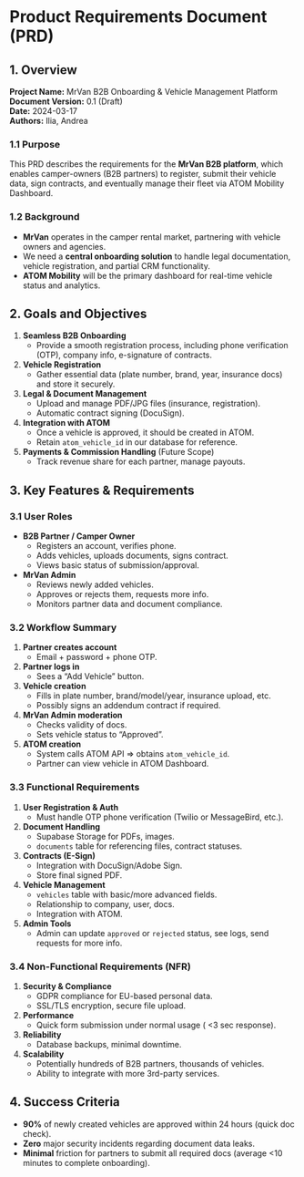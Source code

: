 # Product Requirements Document (PRD)

## 1. Overview

**Project Name:** MrVan B2B Onboarding & Vehicle Management Platform  
**Document Version:** 0.1 (Draft)  
**Date:** 2024-03-17  
**Authors:** Ilia, Andrea

### 1.1 Purpose
This PRD describes the requirements for the **MrVan B2B platform**, which enables camper-owners (B2B partners) to register, submit their vehicle data, sign contracts, and eventually manage their fleet via ATOM Mobility Dashboard.

### 1.2 Background
- **MrVan** operates in the camper rental market, partnering with vehicle owners and agencies.  
- We need a **central onboarding solution** to handle legal documentation, vehicle registration, and partial CRM functionality.  
- **ATOM Mobility** will be the primary dashboard for real-time vehicle status and analytics.

## 2. Goals and Objectives

1. **Seamless B2B Onboarding**  
   - Provide a smooth registration process, including phone verification (OTP), company info, e-signature of contracts.
2. **Vehicle Registration**  
   - Gather essential data (plate number, brand, year, insurance docs) and store it securely.
3. **Legal & Document Management**  
   - Upload and manage PDF/JPG files (insurance, registration).  
   - Automatic contract signing (DocuSign).
4. **Integration with ATOM**  
   - Once a vehicle is approved, it should be created in ATOM.  
   - Retain `atom_vehicle_id` in our database for reference.
5. **Payments & Commission Handling** (Future Scope)  
   - Track revenue share for each partner, manage payouts.

## 3. Key Features & Requirements

### 3.1 User Roles

- **B2B Partner / Camper Owner**  
  - Registers an account, verifies phone.  
  - Adds vehicles, uploads documents, signs contract.  
  - Views basic status of submission/approval.  
- **MrVan Admin**  
  - Reviews newly added vehicles.  
  - Approves or rejects them, requests more info.  
  - Monitors partner data and document compliance.

### 3.2 Workflow Summary

1. **Partner creates account**  
   - Email + password + phone OTP.  
2. **Partner logs in**  
   - Sees a “Add Vehicle” button.  
3. **Vehicle creation**  
   - Fills in plate number, brand/model/year, insurance upload, etc.  
   - Possibly signs an addendum contract if required.  
4. **MrVan Admin moderation**  
   - Checks validity of docs.  
   - Sets vehicle status to “Approved”.  
5. **ATOM creation**  
   - System calls ATOM API => obtains `atom_vehicle_id`.  
   - Partner can view vehicle in ATOM Dashboard.

### 3.3 Functional Requirements

1. **User Registration & Auth**  
   - Must handle OTP phone verification (Twilio or MessageBird, etc.).  
2. **Document Handling**  
   - Supabase Storage for PDFs, images.  
   - `documents` table for referencing files, contract statuses.  
3. **Contracts (E-Sign)**  
   - Integration with DocuSign/Adobe Sign.  
   - Store final signed PDF.  
4. **Vehicle Management**  
   - `vehicles` table with basic/more advanced fields.  
   - Relationship to company, user, docs.  
   - Integration with ATOM.  
5. **Admin Tools**  
   - Admin can update `approved` or `rejected` status, see logs, send requests for more info.

### 3.4 Non-Functional Requirements (NFR)

1. **Security & Compliance**  
   - GDPR compliance for EU-based personal data.  
   - SSL/TLS encryption, secure file upload.  
2. **Performance**  
   - Quick form submission under normal usage ( <3 sec response).  
3. **Reliability**  
   - Database backups, minimal downtime.  
4. **Scalability**  
   - Potentially hundreds of B2B partners, thousands of vehicles.  
   - Ability to integrate with more 3rd-party services.


## 4. Success Criteria

- **90%** of newly created vehicles are approved within 24 hours (quick doc check).  
- **Zero** major security incidents regarding document data leaks.  
- **Minimal** friction for partners to submit all required docs (average <10 minutes to complete onboarding).  


